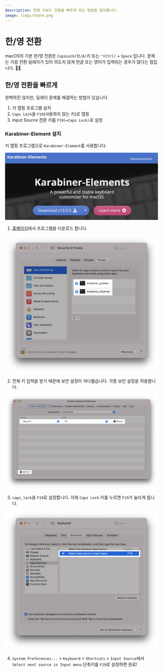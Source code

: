 ```yaml
---
description: 한영 키보드 전환을 빠르게 하는 방법을 알아봅니다.
image: /imgs/share.png
---
```


# 한/영 전환

macOS의 기본 한/영 전환은 `CapsLock(한/A)`키 또는 `⌃(Ctrl)` + `Space` 입니다. 문제는 가끔 전환 딜레이가 있어 의도치 않게 한글 또는 영어가 입력되는 경우가 많다는 점입니다. 🤬🤯

## 한/영 전환을 빠르게

완벽하진 않지만, 딜레이 문제를 해결하는 방법이 있습니다.

1. 키 맵핑 프로그램 설치
2. `Caps Lock`을 `F19`(사용하지 않는 키)로 맵핑
3. Input Source 전환 키를 `F19(=Caps Lock)`로 설정

### Karabiner-Element 설치

키 맵핑 프로그램으로 `Karabiner-Element`를 사용합니다.

<div class="image-600">

![Apple Beta Software](./imgs/hangle/install-01.jpg)

</div>

1. [홈페이지](https://karabiner-elements.pqrs.org/)에서 프로그램을 다운로드 합니다.

<div class="image-600">

![Apple Beta Software](./imgs/hangle/privacy-tab.png)

</div>

2. 전체 키 입력을 받기 때문에 보안 설정이 까다롭습니다. 각종 보안 설정을 허용합니다.

![Karabiner Element](./imgs/hangle/karabiner-element.png)

3. `caps_lock`을 `F19`로 설정합니다. 이제 `Caps Lock` 키를 누르면 `F19`가 눌리게 됩니다.

<div class="image-600">

![Input Source](./imgs/hangle/input-source-key.png)

</div>

4. `System Preferences...` > `Keyboard` > `Shortcuts` > `Input Source`에서 `Select next source in Input menu` 단축키를 `F19`로 설정하면 완료!
